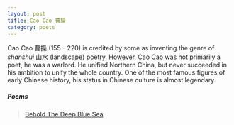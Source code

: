 ```yaml
---
layout: post
title: Cao Cao 曹操
category: poets
---
```


Cao Cao 曹操 (155 - 220) is credited by some as inventing the genre of *shanshui* 山水 (landscape) poetry. However, Cao Cao was not primarily a poet, he was a warlord. He unified Northern China, but never succeeded in his ambition to unify the whole country. One of the most famous figures of early Chinese history, his status in Chinese culture is almost legendary.

##### Poems

>[Behold The Deep Blue Sea](/poetry/2023/01/21/behold-the-deep-blue-sea.html)